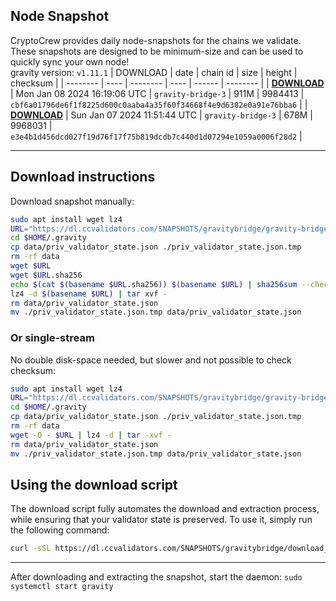 ## Node Snapshot
CryptoCrew provides daily node-snapshots for the chains we validate. These snapshots are designed to be minimum-size and can be used to quickly sync your own node!  
gravity version: `v1.11.1`
| DOWNLOAD | date | chain id | size | height | checksum |
| -------- | ---- | -------- | ---- | ------ | -------- |
| **[DOWNLOAD](https://dl.ccvalidators.com/SNAPSHOTS/gravitybridge/gravity-bridge-3_9984413.tar.lz4)** | Mon Jan 08 2024 16:19:06 UTC | `gravity-bridge-3` | 911M | 9984413 | `cbf6a01796de6f1f8225d600c0aaba4a35f60f34668f4e9d6382e0a91e76bba6` |
| **[DOWNLOAD](https://dl.ccvalidators.com/SNAPSHOTS/gravitybridge/gravity-bridge-3_9968031.tar.lz4)** | Sun Jan 07 2024 11:51:44 UTC | `gravity-bridge-3` | 678M | 9968031 | `e3e4b1d456dcd027f19d76f17f75b819dcdb7c440d1d07294e1059a0006f28d2` |

---

## Download instructions
Download snapshot manually:
```sh
sudo apt install wget lz4
URL="https://dl.ccvalidators.com/SNAPSHOTS/gravitybridge/gravity-bridge-3_9984413.tar.lz4"
cd $HOME/.gravity
cp data/priv_validator_state.json ./priv_validator_state.json.tmp
rm -rf data
wget $URL
wget $URL.sha256
echo $(cat $(basename $URL.sha256)) $(basename $URL) | sha256sum --check
lz4 -d $(basename $URL) | tar xvf -
rm data/priv_validator_state.json
mv ./priv_validator_state.json.tmp data/priv_validator_state.json
```

### Or single-stream
No double disk-space needed, but slower and not possible to check checksum:
```sh
sudo apt install wget lz4
URL="https://dl.ccvalidators.com/SNAPSHOTS/gravitybridge/gravity-bridge-3_9984413.tar.lz4"
cd $HOME/.gravity
cp data/priv_validator_state.json ./priv_validator_state.json.tmp
rm -rf data
wget -O - $URL | lz4 -d | tar -xvf -
rm data/priv_validator_state.json
mv ./priv_validator_state.json.tmp data/priv_validator_state.json
```





## Using the download script

The download script fully automates the download and extraction process, while ensuring that your validator state is preserved. To use it, simply run the following command:
```sh
curl -sSL https://dl.ccvalidators.com/SNAPSHOTS/gravitybridge/download_snapshot.sh | bash
```
---

After downloading and extracting the snapshot, start the daemon: `sudo systemctl start gravity`

